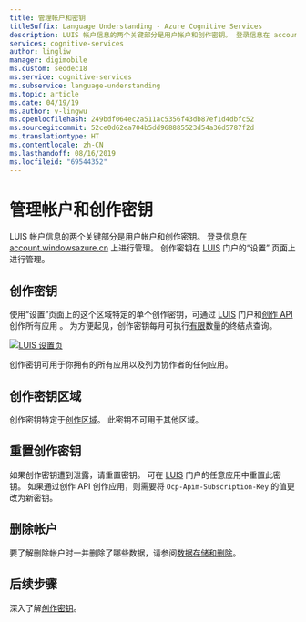 ```yaml
---
title: 管理帐户和密钥
titleSuffix: Language Understanding - Azure Cognitive Services
description: LUIS 帐户信息的两个关键部分是用户帐户和创作密钥。 登录信息在 account.windowsazure.cn 上进行管理。 创作密钥在 LUIS 门户的“设置”页面上进行管理。
services: cognitive-services
author: lingliw
manager: digimobile
ms.custom: seodec18
ms.service: cognitive-services
ms.subservice: language-understanding
ms.topic: article
ms.date: 04/19/19
ms.author: v-lingwu
ms.openlocfilehash: 249bdf064ec2a511ac5356f43db87ef1d4dbfc52
ms.sourcegitcommit: 52ce0d62ea704b5dd968885523d54a36d5787f2d
ms.translationtype: HT
ms.contentlocale: zh-CN
ms.lasthandoff: 08/16/2019
ms.locfileid: "69544352"
---
```

# <a name="manage-account-and-authoring-key"></a>管理帐户和创作密钥

LUIS 帐户信息的两个关键部分是用户帐户和创作密钥。 登录信息在 [account.windowsazure.cn](https://account.windowsazure.cn) 上进行管理。 创作密钥在 [LUIS](luis-reference-regions.md) 门户的“设置”  页面上进行管理。

## <a name="authoring-key"></a>创作密钥

使用“设置”页面上的这个区域特定的单个创作密钥，可通过 [LUIS](luis-reference-regions.md) 门户和[创作 API](https://aka.ms/luis-authoring-api) 创作所有应用  。 为方便起见，创作密钥每月可执行[有限](luis-boundaries.md)数量的终结点查询。

[![LUIS 设置页](./media/luis-how-to-account-settings/account-settings.png)](./media/luis-how-to-account-settings/account-settings.png#lightbox)

创作密钥可用于你拥有的所有应用以及列为协作者的任何应用。

## <a name="authoring-key-regions"></a>创作密钥区域

创作密钥特定于[创作区域](luis-reference-regions.md#publishing-regions)。 此密钥不可用于其他区域。

## <a name="reset-authoring-key"></a>重置创作密钥

如果创作密钥遭到泄露，请重置密钥。 可在 [LUIS](luis-reference-regions.md) 门户的任意应用中重置此密钥。 如果通过创作 API 创作应用，则需要将 `Ocp-Apim-Subscription-Key` 的值更改为新密钥。

## <a name="delete-account"></a>删除帐户

要了解删除帐户时一并删除了哪些数据，请参阅[数据存储和删除](luis-concept-data-storage.md#accounts)。

## <a name="next-steps"></a>后续步骤

深入了解[创作密钥](luis-concept-keys.md#authoring-key)。





